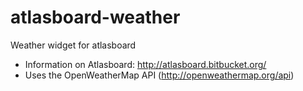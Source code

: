 # atlasboard-weather
Weather widget for atlasboard

* Information on Atlasboard: http://atlasboard.bitbucket.org/
* Uses the OpenWeatherMap API (http://openweathermap.org/api)
